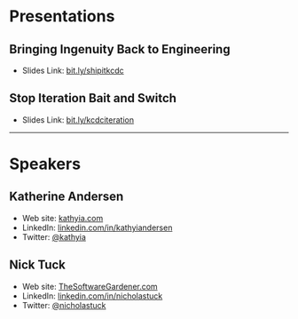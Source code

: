 # Presentations

## Bringing Ingenuity Back to Engineering
* Slides Link: [bit.ly/shipitkcdc](http://bit.ly/SHIPITKCDC)

## Stop Iteration Bait and Switch
* Slides Link: [bit.ly/kcdciteration](http://bit.ly/kcdciteration)


---


# Speakers

## Katherine Andersen
* Web site: [kathyia.com](http://www.kathyia.com)
* LinkedIn: [linkedin.com/in/kathyiandersen](https://www.linkedin.com/in/kathyiandersen/)
* Twitter: [@kathyia](https://twitter.com/kathyia)

## Nick Tuck
* Web site: [TheSoftwareGardener.com](http://www.thesoftwaregardener.com)
* LinkedIn: [linkedin.com/in/nicholastuck](https://www.linkedin.com/in/nicholastuck/)
* Twitter: [@nicholastuck](https://twitter.com/nicholastuck)
